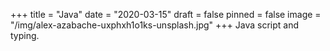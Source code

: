 +++
title = "Java"
date = "2020-03-15"
draft = false
pinned = false
image = "/img/alex-azabache-uxphxh1o1ks-unsplash.jpg"
+++
Java script and typing.